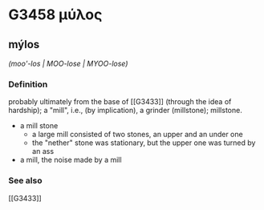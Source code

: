 # G3458 μύλος

## mýlos

_(moo'-los | MOO-lose | MYOO-lose)_

### Definition

probably ultimately from the base of [[G3433]] (through the idea of hardship); a "mill", i.e., (by implication), a grinder (millstone); millstone.

- a mill stone
  - a large mill consisted of two stones, an upper and an under one
  - the &quot;nether&quot; stone was stationary, but the upper one was turned by an ass
- a mill, the noise made by a mill

### See also

[[G3433]]

